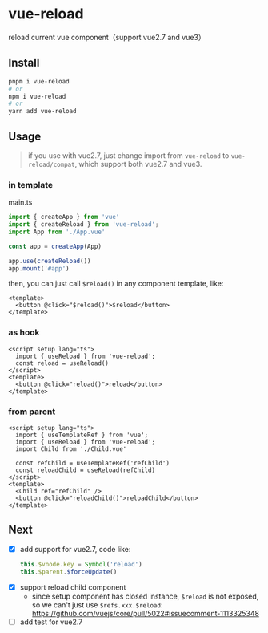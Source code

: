 # vue-reload

reload current vue component（support vue2.7 and vue3）

## Install

```sh
pnpm i vue-reload
# or
npm i vue-reload
# or 
yarn add vue-reload
```

## Usage

> if you use with vue2.7, just change import from `vue-reload` to `vue-reload/compat`, which support both vue2.7 and vue3.

### in template

main.ts

```js
import { createApp } from 'vue'
import { createReload } from 'vue-reload';
import App from './App.vue'

const app = createApp(App)

app.use(createReload())
app.mount('#app')
```

then, you can just call `$reload()` in any component template, like:

```vue
<template>
  <button @click="$reload()">$reload</button>
</template>
```

### as hook

```vue
<script setup lang="ts">
  import { useReload } from 'vue-reload';
  const reload = useReload()
</script>
<template>
  <button @click="reload()">reload</button>
</template>
```

### from parent

```vue
<script setup lang="ts">
  import { useTemplateRef } from 'vue';
  import { useReload } from 'vue-reload';
  import Child from './Child.vue'

  const refChild = useTemplateRef('refChild')
  const reloadChild = useReload(refChild)
</script>
<template>
  <Child ref="refChild" />
  <button @click="reloadChild()">reloadChild</button>
</template>
```

## Next

- [x] add support for vue2.7, code like: 
  ```js
  this.$vnode.key = Symbol('reload')
  this.$parent.$forceUpdate()
  ```
- [x] support reload child component
  - since setup component has closed instance, `$reload` is not exposed, so we can't just use `$refs.xxx.$reload`: https://github.com/vuejs/core/pull/5022#issuecomment-1113325348
- [ ] add test for vue2.7
